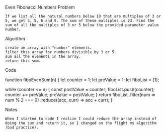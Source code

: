 Even Fibonacci Numbers
Problem

    If we list all the natural numbers below 10 that are multiples of 3 or 5, we get 3, 5, 6 and 9. The sum of these multiples is 23. Find the sum of all the multiples of 3 or 5 below the provided parameter value number.

Algorithm

    create an array with "number" elements.
    filter this array for numbers divisible by 3 or 5.
    sum all the elements in the array.
    return this sum.

Code

function fiboEvenSum(n) {
  let counter = 1; 
  let preValue = 1;
  let fiboList = [1];

  while (counter <= n) {
    const postValue = counter;
    fiboList.push(counter);
    counter += preValue;
    preValue = postValue;
  }
  return fiboList
    .filter(num => num % 2 === 0)
    .reduce((acc, curr) => acc + curr);
}

Notes

    When I started to code I realize I could reduce the array instead of doing the sum and return it, so I changed on the flight my algorithm (bad practice).
